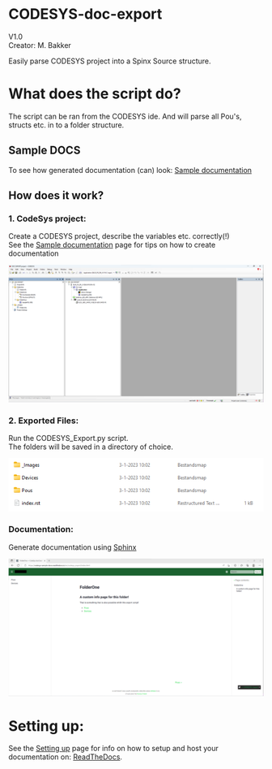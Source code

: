 # CODESYS-doc-export
V1.0  
Creator: M. Bakker

Easily parse CODESYS project into a Spinx Source structure.

# What does the script do?
The script can be ran from the CODESYS ide. And will parse all Pou's, structs etc. in to a folder structure. 

## Sample DOCS
To see how generated documentation (can) look: [Sample documentation](https://codesys-sample-docs.readthedocs.io/en/latest/index.html)

## How does it work?
### 1. CodeSys project:
Create a CODESYS project, describe the variables etc. correctly(!)  
See the [Sample documentation](https://codesys-sample-docs.readthedocs.io/en/latest/index.html) page for tips on how to create documentation  

![CODESYS Project](README_PICS/CODESYS_Project.png?)

### 2. Exported Files:
Run the CODESYS_Export.py script.  
The folders will be saved in a directory of choice. 

![Exported files](README_PICS/Exported_Files.png?)

### Documentation:
Generate documentation using [Sphinx](https://www.sphinx-doc.org/en/master/)  

![Exported files](README_PICS/WebPage.png?)

# Setting up:
See the [Setting up](Setting_Up/SETTING_UP.md) page for info on how to setup and host your documentation on: [ReadTheDocs](https://readthedocs.org/).
